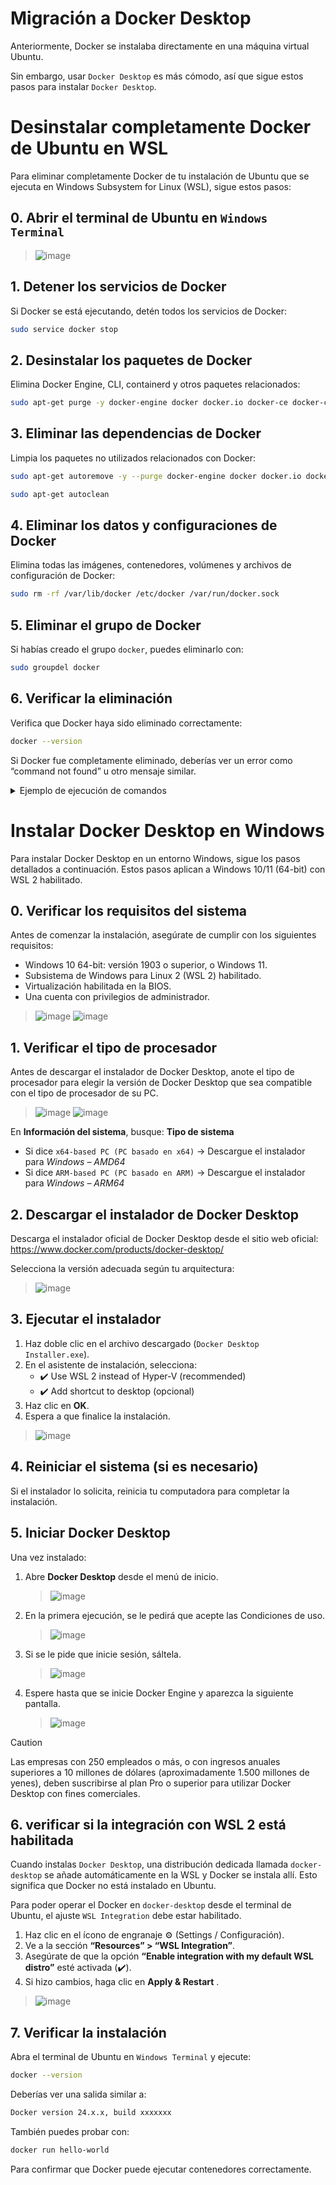 # Migración a Docker Desktop
Anteriormente, Docker se instalaba directamente en una máquina virtual Ubuntu.

Sin embargo, usar `Docker Desktop` es más cómodo, así que sigue estos pasos para instalar `Docker Desktop`.

# Desinstalar completamente Docker de Ubuntu en WSL

Para eliminar completamente Docker de tu instalación de Ubuntu que se ejecuta en Windows Subsystem for Linux (WSL), sigue estos pasos:

## 0. Abrir el terminal de Ubuntu en `Windows Terminal`

> ![image](https://github.com/user-attachments/assets/e7c38eb0-e796-444f-bb47-38074d2c85f4)

## 1. Detener los servicios de Docker
Si Docker se está ejecutando, detén todos los servicios de Docker:
```bash
sudo service docker stop
```

## 2. Desinstalar los paquetes de Docker
Elimina Docker Engine, CLI, containerd y otros paquetes relacionados:
```bash
sudo apt-get purge -y docker-engine docker docker.io docker-ce docker-ce-cli containerd runc
```

## 3. Eliminar las dependencias de Docker
Limpia los paquetes no utilizados relacionados con Docker:
```bash
sudo apt-get autoremove -y --purge docker-engine docker docker.io docker-ce
```
```bash
sudo apt-get autoclean
```

## 4. Eliminar los datos y configuraciones de Docker
Elimina todas las imágenes, contenedores, volúmenes y archivos de configuración de Docker:
```bash
sudo rm -rf /var/lib/docker /etc/docker /var/run/docker.sock
```

## 5. Eliminar el grupo de Docker
Si habías creado el grupo `docker`, puedes eliminarlo con:
```bash
sudo groupdel docker
```

## 6. Verificar la eliminación
Verifica que Docker haya sido eliminado correctamente:
```bash
docker --version
```
Si Docker fue completamente eliminado, deberías ver un error como “command not found” u otro mensaje similar.

<details>

<summary>Ejemplo de ejecución de comandos
</summary>

> ![image](https://github.com/user-attachments/assets/0012f0eb-9c9e-425d-b79a-8042dfb8892c)

</details>

# Instalar Docker Desktop en Windows
Para instalar Docker Desktop en un entorno Windows, sigue los pasos detallados a continuación. Estos pasos aplican a Windows 10/11 (64-bit) con WSL 2 habilitado.

## 0. Verificar los requisitos del sistema
Antes de comenzar la instalación, asegúrate de cumplir con los siguientes requisitos:
* Windows 10 64-bit: versión 1903 o superior, o Windows 11.
* Subsistema de Windows para Linux 2 (WSL 2) habilitado.
* Virtualización habilitada en la BIOS.
* Una cuenta con privilegios de administrador.

> ![image](https://github.com/user-attachments/assets/331a3bfe-fb12-433c-9c55-c7e1648eafcc)
> ![image](https://github.com/user-attachments/assets/1c107914-f66e-4145-bcb8-26e8ab7f304f)

## 1. Verificar el tipo de procesador
Antes de descargar el instalador de Docker Desktop, anote el tipo de procesador para elegir la versión de Docker Desktop que sea compatible con el tipo de procesador de su PC. 
> ![image](https://github.com/user-attachments/assets/7861035b-981c-4952-a273-d38c0859c6ec)
> ![image](https://github.com/user-attachments/assets/307e60b7-39fe-4727-8ddb-a967d69b706a)

En **Información del sistema**, busque: **Tipo de sistema**
- Si dice `x64-based PC (PC basado en x64)` → Descargue el instalador para *Windows – AMD64*
- Si dice `ARM-based PC (PC basado en ARM)` → Descargue el instalador para *Windows – ARM64*

## 2. Descargar el instalador de Docker Desktop
Descarga el instalador oficial de Docker Desktop desde el sitio web oficial: https://www.docker.com/products/docker-desktop/

Selecciona la versión adecuada según tu arquitectura:
> ![image](https://github.com/user-attachments/assets/47396400-75c0-490c-a3bc-76b8b51d69ad)

## 3. Ejecutar el instalador
1. Haz doble clic en el archivo descargado (`Docker Desktop Installer.exe`).
2. En el asistente de instalación, selecciona:
   * ✔️ Use WSL 2 instead of Hyper-V (recommended)
   * ✔️ Add shortcut to desktop (opcional)
3. Haz clic en **OK**.
4. Espera a que finalice la instalación.
> ![image](https://github.com/user-attachments/assets/9e87456f-aa6f-4f70-b94f-937962cb06a0)


## 4. Reiniciar el sistema (si es necesario)
Si el instalador lo solicita, reinicia tu computadora para completar la instalación.

## 5. Iniciar Docker Desktop

Una vez instalado:

1. Abre **Docker Desktop** desde el menú de inicio.
   > ![image](https://github.com/user-attachments/assets/5510761a-12e7-44cf-99c2-4d655a148b3d)
2. En la primera ejecución, se le pedirá que acepte las Condiciones de uso.
   > ![image](https://github.com/user-attachments/assets/e2d032cf-1f2c-46fd-a8c8-94ad4012ae37)
3. Si se le pide que inicie sesión, sáltela.
   > ![image](https://github.com/user-attachments/assets/6e21540e-82e3-4a89-ad5a-d3c7bc4884fa)
4. Espere hasta que se inicie Docker Engine y aparezca la siguiente pantalla.
   > ![image](https://github.com/user-attachments/assets/4fcc6363-9396-40de-806b-9d811f003257)

> [!CAUTION]
>  Las empresas con 250 empleados o más, o con ingresos anuales superiores a 10 millones de dólares (aproximadamente 1.500 millones de yenes), deben suscribirse al plan Pro o superior para utilizar Docker Desktop con fines comerciales.

## 6. verificar si la integración con WSL 2 está habilitada
Cuando instalas `Docker Desktop`, una distribución dedicada llamada `docker-desktop` se añade automáticamente en la WSL y Docker se instala allí.
Esto significa que Docker no está instalado en Ubuntu.

Para poder operar el Docker en `docker-desktop` desde el terminal de Ubuntu, el ajuste `WSL Integration` debe estar habilitado.

1. Haz clic en el ícono de engranaje ⚙️ (Settings / Configuración).
2. Ve a la sección **“Resources” > “WSL Integration”**.
3. Asegúrate de que la opción **“Enable integration with my default WSL distro”** esté activada (✔️).
4. Si hizo cambios, haga clic en **Apply & Restart** .
> ![image](https://github.com/user-attachments/assets/7750116e-c3e0-4128-b069-73c9290cef3e)

## 7. Verificar la instalación

Abra el terminal de Ubuntu en `Windows Terminal` y ejecute:
```bash
docker --version
```

Deberías ver una salida similar a:
```bash
Docker version 24.x.x, build xxxxxxx
```

También puedes probar con:
```bash
docker run hello-world
```
Para confirmar que Docker puede ejecutar contenedores correctamente.
